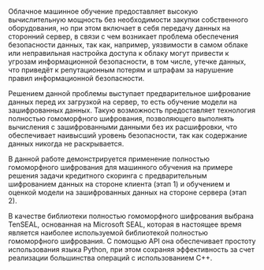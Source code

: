 Облачное машинное обучение предоставляет высокую вычислительную мощность без необходимости закупки собственного оборудования, но при этом включает в себя передачу данных на сторонний сервер, в связи с чем возникает проблема обеспечения безопасности данных, так как, например, уязвимости в самом облаке или неправильная настройка доступа к облаку могут привести к угрозам информационной безопасности, в том числе, утечке данных, что приведёт к репутационным потерям и штрафам за нарушение правил информационной безопасности.

Решением данной проблемы выступает предварительное шифрование данных перед их загрузкой на сервер, то есть обучение модели на зашифрованных данных. Такую возможность предоставляет технология полностью гомоморфного шифрования, позволяющего выполнять вычисления с зашифрованными данными без их расшифровки, что обеспечивает наивысший уровень безопасности, так как содержание данных никогда не раскрывается.

В данной работе демонстрируется применение полностью гомоморфного шифрования для машинного обучения на примере решения задачи кредитного скоринга с предварительным шифрованием данных на стороне клиента (этап 1) и обучением и оценкой модели на зашифрованных данных на стороне сервера (этап 2). 

В качестве библиотеки полностью гомоморфного шифрования выбрана TenSEAL, основанная на Microsoft SEAL, которая в настоящее время является наиболее используемой библиотекой полностью гомоморфного шифрования. С помощью API она обеспечивает простоту использования языка Python, при этом сохраняя эффективность за счет реализации большинства операций с использованием C++.